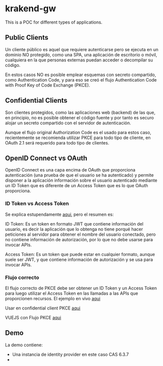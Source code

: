 # krakend-gw

This is a POC for different types of applications.

## Public Clients

Un cliente público es aquel que requiere autenticarse pero se ejecuta en un dominio NO protegido, como una SPA, una aplicación de escritorio o móvil, cualquiera en la que personas externas puedan acceder o decompilar su código.

En estos casos NO es posible emplear esquemas con secreto compartido, como Authentication Code, y para eso se creó el flujo Authentication Code with Proof Key of Code Exchange (PKCE).

## Confidential Clients

Son clientes protegidos, como las aplicaciones web (backend) de las que, en principio, no es posible obtener el código fuente y por tanto es securo alojar un secreto compartido con el servidor de autenticación.

Aunque el flujo original Authorization Code es el usado para estos caso, recientemente se recomienda utilizar PKCE para todo tipo de cliente, en OAuth 2.1 será requerido para todo tipo de clientes.

## OpenID Connect vs OAuth

OpenID Connect es una capa encima de OAuth que proporciona autenticación (una prueba de que el usuario se ha autenticado) y permite disponer a la aplicación información sobre el usuario autenticado mediante un ID Token que es diferente de un Access Token que es lo que OAuth proporciona.

### ID Token vs Access Token

Se explica estupendamente [aqui](https://auth0.com/blog/id-token-access-token-what-is-the-difference/), pero el resumen es:

ID Token: Es un token en formato JWT que contiene información del usuario, es decir la aplicación que lo obtenga no tiene porqué hacer peticiones al servidor para obtener el nombre del usuario conectado, pero no contiene información de autorización, por lo que no debe usarse para invocar APIs.

Access Token: Es un token que puede estar en cualquier formato, aunque suele ser JWT, y que contiene información de autorización y se usa para invocar APIs.

### Flujo correcto

El flujo correcto de PKCE debe ser obtener un ID Token y un Access Token para luego utilizar el Access Token en las llamadas a las APIs que proporcionen recursos. El ejemplo en vivo [aqui](https://okta-oidc-fun.herokuapp.com/)

Usar en confidential client PKCE [aqui](https://dzone.com/articles/securing-web-apps-using-pkce-with-spring-boot)

VUEJS con Flujo PKCE [aqui](https://fawnoos.com/2020/12/20/cas63x-oidc-spa-vue-app/)

## Demo

La demo contiene:

- Una instancia de identity provider en este caso CAS 6.3.7
- 
